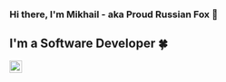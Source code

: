### Hi there, I'm Mikhail - aka Proud Russian Fox :fox_face:

## I'm a Software Developer :four_leaf_clover:
[<img align="left" alt="codeSTACKr | Twitter" width="22px" src="https://cdn.jsdelivr.net/npm/simple-icons@v3/icons/twitter.svg" />][twitter]

[twitter]: https://twitter.com/ProudRussianFox
